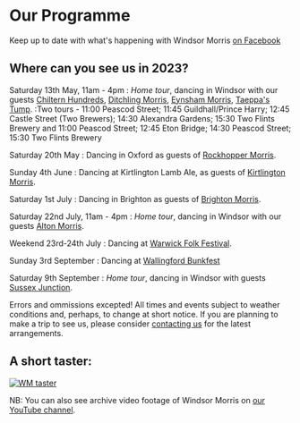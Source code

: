
Our Programme
=============

Keep up to date with what's happening with Windsor Morris 
<a href='https://www.facebook.com/windsormorrisdancers'>on Facebook<span class="stack fab fa-facebook-square"></span></a>


Where can you see us in 2023?
-----------------------------

Saturday 13th May, 11am - 4pm
: _Home tour_, dancing in Windsor with our guests [Chiltern Hundreds](http://www.chilternhundredsmorris.co.uk/), 
[Ditchling Morris](https://www.ditchlingmorris.org/),
[Eynsham Morris](https://eynshammorris.org.uk/), [Taeppa's Tump](https://www.taeppastump.co.uk/).
:Two tours - 11:00 Peascod Street; 11:45 Guildhall/Prince Harry; 12:45 Castle Street (Two Brewers); 14:30 Alexandra Gardens; 15:30 Two Flints Brewery
and 11:00 Peascod Street; 12:45 Eton Bridge; 14:30 Peascod Street; 15:30 Two Flints Brewery

Saturday 20th May
: Dancing in Oxford as guests of [Rockhopper Morris](https://rockhopper.halfgip.com/).

Sunday 4th June
: Dancing at Kirtlington Lamb Ale, as guests of [Kirtlington Morris](https://kirtlington-morris.org.uk/).

Saturday 1st July
: Dancing in Brighton as guests of [Brighton Morris](https://brightonmorris.co.uk/).

Saturday 22nd July, 11am - 4pm
: _Home tour_, dancing in Windsor with our guests [Alton Morris](https://altonmorris.co.uk/).

Weekend 23rd-24th July
: Dancing at [Warwick Folk Festival](https://www.warwickfolkfestival.co.uk/).

Sunday 3rd September
: Dancing at [Wallingford Bunkfest](http://www.bunkfest.co.uk/)

Saturday 9th September
: _Home tour_, dancing in Windsor with guests [Sussex Junction](https://www.facebook.com/sussexjunctionmorris/).

Errors and ommissions excepted!  All times and events subject to weather conditions and, perhaps, to change at short notice. If you are planning to make a trip to see us, please consider [contacting us](contact.html) for the latest arrangements.

A short taster:
---------------
[![WM taster](/img/VideoThumbnail.jpg)](https://youtu.be/W5OXl4YUy-0 "WM taster")

NB: You can also see archive video footage of Windsor Morris on 
[our YouTube channel](https://www.youtube.com/channel/UCDRc8_V3YiwodSQXTxM__Lw).

